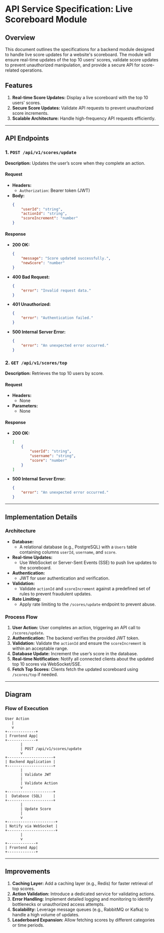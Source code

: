 # API Service Specification: Live Scoreboard Module

## Overview

This document outlines the specifications for a backend module designed to handle live score updates for a website's scoreboard. The module will ensure real-time updates of the top 10 users’ scores, validate score updates to prevent unauthorized manipulation, and provide a secure API for score-related operations.

## Features

1. **Real-time Score Updates:** Display a live scoreboard with the top 10 users' scores.
2. **Secure Score Updates:** Validate API requests to prevent unauthorized score increments.
3. **Scalable Architecture:** Handle high-frequency API requests efficiently.

---

## API Endpoints

### 1. `POST /api/v1/scores/update`

**Description:** Updates the user’s score when they complete an action.

#### Request

- **Headers:**
  - `Authorization`: Bearer token (JWT)
- **Body:**
  ```json
  {
      "userId": "string",
      "actionId": "string",
      "scoreIncrement": "number"
  }
  ```

#### Response

- **200 OK:**
  ```json
  {
      "message": "Score updated successfully.",
      "newScore": "number"
  }
  ```
- **400 Bad Request:**
  ```json
  {
      "error": "Invalid request data."
  }
  ```
- **401 Unauthorized:**
  ```json
  {
      "error": "Authentication failed."
  }
  ```
- **500 Internal Server Error:**
  ```json
  {
      "error": "An unexpected error occurred."
  }
  ```

### 2. `GET /api/v1/scores/top`

**Description:** Retrieves the top 10 users by score.

#### Request

- **Headers:**
  - None
- **Parameters:**
  - None

#### Response

- **200 OK:**
  ```json
  [
      {
          "userId": "string",
          "username": "string",
          "score": "number"
      }
  ]
  ```
- **500 Internal Server Error:**
  ```json
  {
      "error": "An unexpected error occurred."
  }
  ```

---

## Implementation Details

### Architecture

- **Database:**
  - A relational database (e.g., PostgreSQL) with a `Users` table containing columns `userId`, `username`, and `score`.
- **Real-time Updates:**
  - Use WebSocket or Server-Sent Events (SSE) to push live updates to the scoreboard.
- **Authentication:**
  - JWT for user authentication and verification.
- **Validation:**
  - Validate `actionId` and `scoreIncrement` against a predefined set of rules to prevent fraudulent updates.
- **Rate Limiting:**
  - Apply rate limiting to the `/scores/update` endpoint to prevent abuse.

### Process Flow

1. **User Action:** User completes an action, triggering an API call to `/scores/update`.
2. **Authentication:** The backend verifies the provided JWT token.
3. **Validation:** Validate the `actionId` and ensure the `scoreIncrement` is within an acceptable range.
4. **Database Update:** Increment the user’s score in the database.
5. **Real-time Notification:** Notify all connected clients about the updated top 10 scores via WebSocket/SSE.
6. **Fetch Top Scores:** Clients fetch the updated scoreboard using `/scores/top` if needed.

---

## Diagram

### Flow of Execution

```plaintext
User Action
   |
   v
+-------------+
| Frontend App|
+-------------+
       |
       | POST /api/v1/scores/update
       v
+---------------------+
| Backend Application |
+---------------------+
       |
       | Validate JWT
       |
       | Validate Action
       v
+---------------------+
|  Database (SQL)     |
+---------------------+
       |
       | Update Score
       |
       v
+----------------------+
| Notify via WebSocket |
+----------------------+
       |
       v
+-------------+
| Frontend App|
+-------------+
```

---

## Improvements

1. **Caching Layer:** Add a caching layer (e.g., Redis) for faster retrieval of top scores.
2. **Action Validation:** Introduce a dedicated service for validating actions.
3. **Error Handling:** Implement detailed logging and monitoring to identify bottlenecks or unauthorized access attempts.
4. **Scalability:** Leverage message queues (e.g., RabbitMQ or Kafka) to handle a high volume of updates.
5. **Leaderboard Expansion:** Allow fetching scores by different categories or time periods.